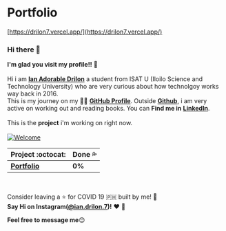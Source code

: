 # Portfolio
[https://drilon7.vercel.app/](https://drilon7.vercel.app/)

### Hi there 👋

**I'm glad you visit my profile!!** :star_struck: <br><br> Hi i am [**Ian Adorable Drilon**](https://www.facebook.com/ian.drilon.7) a student from ISAT U (Iloilo Science and Technology University) who are very curious about how technolgoy works way back in 2016. <br> This is my journey on my :running_man: [**GitHub Profile**](https://github.com/zneret03?tab=repositories). Outside [**Github**](https://github.com/zneret03), i am very active on working out and reading books.
You can **Find me in** [**LinkedIn**](https://www.linkedin.com/in/ian-drilon-952a37179/). 
<br>
<br>
This is the **project** i'm working on right now.
<br>
<br>
[![Welcome](https://img.shields.io/badge/PRs-welcome-brightgreen.svg?style=flat&logo=github)](https://github.com/zneret03)

|      Project :octocat:   | Done :sweat_drops: | 
|---------------|------------|
|[**Portfolio**](https://github.com/zneret03/Shopify) | **0%** |

<br>

Consider leaving a :star: for COVID 19 :philippines: built by me! :hugs: <br>
**Say Hi on Instagram([@ian.drilon.7](https://www.instagram.com/ian.drilon.7/))!** :heart: 💬

**Feel free to message me**:blush:
